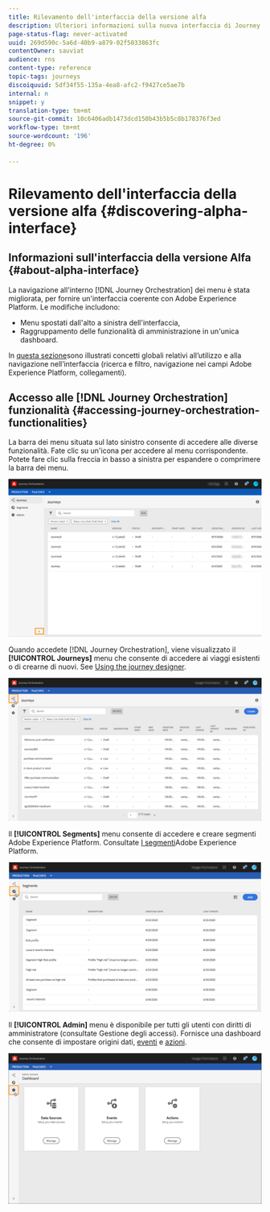 ```yaml
---
title: Rilevamento dell'interfaccia della versione alfa
description: Ulteriori informazioni sulla nuova interfaccia di Journey Orchestration.
page-status-flag: never-activated
uuid: 269d590c-5a6d-40b9-a879-02f5033863fc
contentOwner: sauviat
audience: rns
content-type: reference
topic-tags: journeys
discoiquuid: 5df34f55-135a-4ea8-afc2-f9427ce5ae7b
internal: n
snippet: y
translation-type: tm+mt
source-git-commit: 10c6406adb1473dcd150b43b5b5c8b178376f3ed
workflow-type: tm+mt
source-wordcount: '196'
ht-degree: 0%

---
```



# Rilevamento dell&#39;interfaccia della versione alfa {#discovering-alpha-interface}

## Informazioni sull&#39;interfaccia della versione Alfa {#about-alpha-interface}

La navigazione all&#39;interno [!DNL Journey Orchestration] dei menu è stata migliorata, per fornire un&#39;interfaccia coerente con Adobe Experience Platform. Le modifiche includono:

* Menu spostati dall&#39;alto a sinistra dell&#39;interfaccia,
* Raggruppamento delle funzionalità di amministrazione in un&#39;unica dashboard.

In [questa sezione](../about/user-interface.md)sono illustrati concetti globali relativi all’utilizzo e alla navigazione nell’interfaccia (ricerca e filtro, navigazione nei campi Adobe Experience Platform, collegamenti).

## Accesso alle [!DNL Journey Orchestration] funzionalità {#accessing-journey-orchestration-functionalities}

La barra dei menu situata sul lato sinistro consente di accedere alle diverse funzionalità. Fate clic su un&#39;icona per accedere al menu corrispondente. Potete fare clic sulla freccia in basso a sinistra per espandere o comprimere la barra dei menu.

![](../assets/interface-journeys2.png)

Quando accedete [!DNL Journey Orchestration], viene visualizzato il **[!UICONTROL Journeys]** menu che consente di accedere ai viaggi esistenti o di crearne di nuovi. See [Using the journey designer](../building-journeys/using-the-journey-designer.md).

![](../assets/interface-journeys.png)

Il **[!UICONTROL Segments]** menu consente di accedere e creare segmenti Adobe Experience Platform. Consultate [I segmenti](../segment/about-segments.md)Adobe Experience Platform.

![](../assets/interface-segments.png)

Il **[!UICONTROL Admin]** menu è disponibile per tutti gli utenti con diritti di amministratore (consultate Gestione [](../about/access-management.md)degli accessi). Fornisce una dashboard che consente di impostare origini [](../datasource/about-data-sources.md)dati, [eventi](../event/about-events.md) e [azioni](../action/action.md).

![](../assets/interface-admin-dashboard.png)

